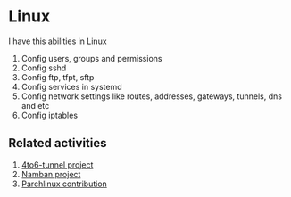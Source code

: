 # Linux

I have this abilities in Linux

1. Config users, groups and permissions
2. Config sshd
3. Config ftp, tfpt, sftp
4. Config services in systemd
5. Config network settings like routes, addresses, gateways, tunnels, dns and etc
6. Config iptables


## Related activities

1. [4to6-tunnel project](/Projects/6to4-tunnel.md)
2. [Namban project](/Projects/Namban.md)
3. [Parchlinux contribution](/Activities/README.md)
